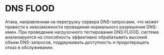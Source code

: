 # DNS FLOOD
Атака, направленная на перегрузку сервера DNS-запросами, что может привести к невозможности проведения нормального разрешения DNS-имен. При проведении нагрузочного тестирования DNS FLOOD, система анализируется на способность эффективно обрабатывать высокий объем DNS-запросов, поддерживать доступность и предотвращать отказ в обслуживании.
